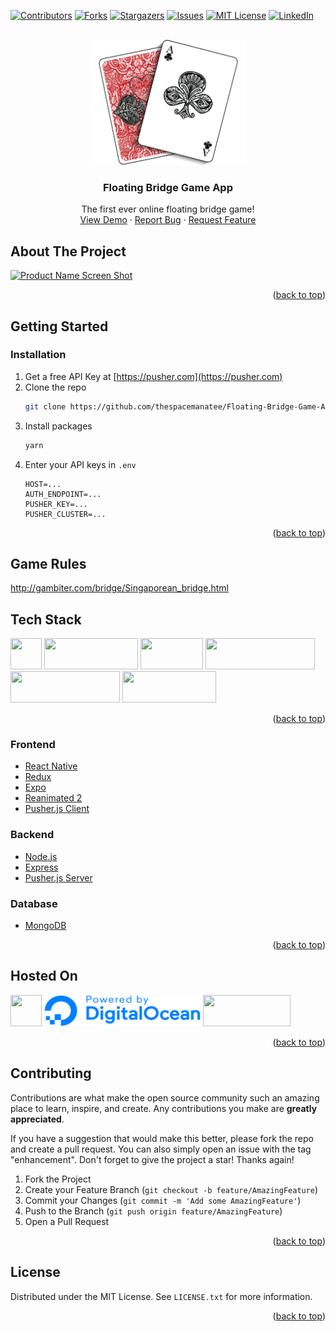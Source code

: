 <!-- PROJECT SHIELDS -->
[![Contributors][contributors-shield]][contributors-url]
[![Forks][forks-shield]][forks-url]
[![Stargazers][stars-shield]][stars-url]
[![Issues][issues-shield]][issues-url]
[![MIT License][license-shield]][license-url]
[![LinkedIn][linkedin-shield]][linkedin-url]

<!-- PROJECT LOGO -->
<br />
<div align="center">
  <a href="https://github.com/github_username/repo_name">
    <img src="assets/images/cards.png" alt="Logo" width="251" height="200">
  </a>

<h3 align="center">Floating Bridge Game App</h3>

  <p align="center">
    The first ever online floating bridge game!
    <br />
    <a href="https://game.floatingbridge.me">View Demo</a>
    ·
    <a href="https://github.com/thespacemanatee/Floating-Bridge-Game-App/issues">Report Bug</a>
    ·
    <a href="https://github.com/thespacemanatee/Floating-Bridge-Game-App/issues">Request Feature</a>
  </p>
</div>


<!-- ABOUT THE PROJECT -->

## About The Project

[![Product Name Screen Shot][product-screenshot]](https://game.floatingbridge.me)

<p align="right">(<a href="#top">back to top</a>)</p>

<!-- GETTING STARTED -->

## Getting Started

### Installation

1. Get a free API Key at [https://pusher.com](https://pusher.com)
2. Clone the repo
   ```sh
   git clone https://github.com/thespacemanatee/Floating-Bridge-Game-App.git
   ```
3. Install packages
   ```sh
   yarn
   ```
4. Enter your API keys in `.env`
   ```
   HOST=...
   AUTH_ENDPOINT=...
   PUSHER_KEY=...
   PUSHER_CLUSTER=...
   ```

<p align="right">(<a href="#top">back to top</a>)</p>

## Game Rules

http://gambiter.com/bridge/Singaporean_bridge.html

## Tech Stack

<div>
  <img src="https://cdn.svgporn.com/logos/react.svg" width="50" height="50">
  <img src="https://cdn.svgporn.com/logos/expo.svg" width="150" height="50">
  <img src="https://cdn.svgporn.com/logos/nodejs.svg" width="100" height="50">
  <img src="https://cdn.svgporn.com/logos/express.svg" width="175" height="50">
  <img src="https://cdn.svgporn.com/logos/mongodb.svg" width="175" height="50">
  <img src="https://pusher.com/static/pusher-logo-6caad9362077d81cad1cdd631996b73a.svg" width="150" height="50">
</div>

<p align="right">(<a href="#top">back to top</a>)</p>

### Frontend

- [React Native](https://reactnative.dev)
- [Redux](https://redux.js.org)
- [Expo](https://expo.dev)
- [Reanimated 2](https://docs.swmansion.com/react-native-reanimated)
- [Pusher.js Client](https://pusher.com)

### Backend

- [Node.js](https://nodejs.org/en)
- [Express](https://expressjs.com)
- [Pusher.js Server](https://pusher.com)

### Database

- [MongoDB](https://www.mongodb.com)

<p align="right">(<a href="#top">back to top</a>)</p>

## Hosted On

<div>
  <img src="https://cdn.svgporn.com/logos/aws-amplify.svg" width="50" height="50">
  <img src="./assets/powered_by_do.svg" width="250" height="50">
  <img src="https://cdn.optimizely.com/img/15508090763/66920c1d14ff4a9c84abf89961675fdb.png" width="140" height="50">
</div>

<p align="right">(<a href="#top">back to top</a>)</p>

<!-- CONTRIBUTING -->

## Contributing

Contributions are what make the open source community such an amazing place to learn, inspire, and create. Any
contributions you make are **greatly appreciated**.

If you have a suggestion that would make this better, please fork the repo and create a pull request. You can also
simply open an issue with the tag "enhancement". Don't forget to give the project a star! Thanks again!

1. Fork the Project
2. Create your Feature Branch (`git checkout -b feature/AmazingFeature`)
3. Commit your Changes (`git commit -m 'Add some AmazingFeature'`)
4. Push to the Branch (`git push origin feature/AmazingFeature`)
5. Open a Pull Request

<p align="right">(<a href="#top">back to top</a>)</p>

<!-- LICENSE -->

## License

Distributed under the MIT License. See `LICENSE.txt` for more information.

<p align="right">(<a href="#top">back to top</a>)</p>

<!-- MARKDOWN LINKS & IMAGES -->

[contributors-shield]: https://img.shields.io/github/contributors/thespacemanatee/Floating-Bridge-Game-App?style=for-the-badge

[contributors-url]: https://github.com/thespacemanatee/Floating-Bridge-Game-App/graphs/contributors

[forks-shield]: https://img.shields.io/github/forks/thespacemanatee/Floating-Bridge-Game-App?style=for-the-badge

[forks-url]: https://github.com/thespacemanatee/Floating-Bridge-Game-App/network/members

[stars-shield]: https://img.shields.io/github/stars/thespacemanatee/Floating-Bridge-Game-App?style=for-the-badge

[stars-url]: https://github.com/thespacemanatee/Floating-Bridge-Game-App/stargazers

[issues-shield]: https://img.shields.io/github/issues/thespacemanatee/Floating-Bridge-Game-App?style=for-the-badge

[issues-url]: https://github.com/thespacemanatee/Floating-Bridge-Game-App/issues

[license-shield]: https://img.shields.io/github/license/thespacemanatee/Floating-Bridge-Game-App?style=for-the-badge

[license-url]: https://github.com/thespacemanatee/Floating-Bridge-Game-App/blob/main/LICENSE.txt

[linkedin-shield]: https://img.shields.io/badge/-LinkedIn-black.svg?style=for-the-badge&logo=linkedin&colorB=555

[linkedin-url]: https://linkedin.com/in/chee-kit

[product-screenshot]: assets/art/hero-demo.gif
